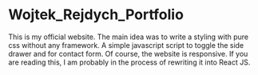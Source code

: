 # Wojtek_Rejdych_Portfolio

This is my official website.
The main idea was to write a styling with pure css without any framework. A simple javascript script to toggle the side drawer and for contact form.
Of course, the website is responsive.
If you are reading this, I am probably in the process of rewriting it into React JS.
